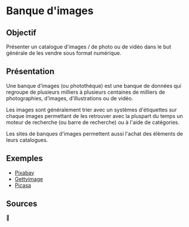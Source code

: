 # Banque d'images
## Objectif
Présenter un catalogue d'images / de photo ou de vidéo dans le but générale de les vendre sous format numérique.

## Présentation
Une banque d’images (ou photothèque) est une banque de données qui regroupe de plusieurs milliers à plusieurs centaines de milliers de photographies, d’images, d’illustrations ou de vidéo. 

Les images sont généralement trier avec un systèmes d'étiquettes sur chaque images permettant de les retrouver avec la pluspart du temps un moteur de recherche (ou barre de recherche) ou à l'aide de catégories.

Les sites de banques d'images permettent aussi l'achat des élèments de leurs catalogues.

## Exemples
- [Pixabay](https://pixabay.com/fr)
- [Gettyimage](https://www.gettyimages.fr)
- [Picasa](https://www.google.com/photos/about/)

## Sources
🚧
